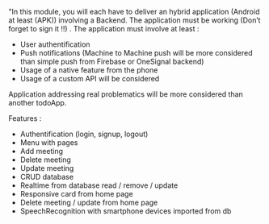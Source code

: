 "In this module, you will each have to deliver an hybrid application (Android at least (APK)) involving a Backend.
The application must be working (Don’t forget to sign it !!) .
The application must involve at least :
- User authentification
- Push notifications (Machine to Machine push will be more considered than simple push from Firebase or OneSignal backend)
- Usage of a native feature from the phone
- Usage of a custom API will be considered

Application addressing real problematics will be more considered than another todoApp.

Features :

- Authentification (login, signup, logout)
- Menu with pages
- Add meeting 
- Delete meeting
- Update meeting
- CRUD database
- Realtime from database read / remove / update
- Responsive card from home page
- Delete meeting / update from home page
- SpeechRecognition with smartphone devices imported from db

